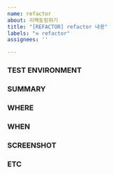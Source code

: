 ```yaml
---
name: refactor
about: 리팩토링하기
title: "[REFACTOR] refactor 내용"
labels: "⚒️ refactor"
assignees: ''

---
```


### TEST ENVIRONMENT


### SUMMARY


### WHERE


### WHEN


### SCREENSHOT


### ETC